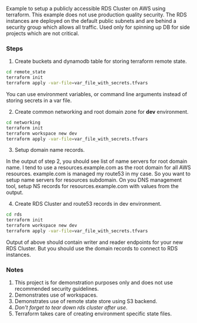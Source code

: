 Example to setup a publicly accessible RDS Cluster on AWS using terraform. 
This example does not use production quality security. 
The RDS instances are deployed on the default public subnets and are behind a security group which allows all traffic.
Used only for spinning up DB for side projects which are not critical.

### Steps


1. Create buckets and dynamodb table for storing terraform remote state.
```bash
cd remote_state
terraform init
terraform apply -var-file=var_file_with_secrets.tfvars
```
You can use environment variables, or command line arguments instead of storing secrets in a var file.

2. Create common networking and root domain zone for __dev__ environment.
```bash
cd networking
terraform init
terraform workspace new dev
terraform apply -var-file=var_file_with_secrets.tfvars
```

3. Setup domain name records.

In the output of step 2, you should see list of name servers for root domain name. I tend to use a resources.example.com
as the root domain for all AWS resources. example.com is managed my route53 in my case. So you want to setup name servers for resources subdomain.
On you DNS management tool, setup NS records for resources.example.com with values from the output. 

4. Create RDS Cluster and route53 records in dev environment.
```bash
cd rds
terraform init
terraform workspace new dev
terraform apply -var-file=var_file_with_secrets.tfvars
```

Output of above should contain writer and reader endpoints for your new RDS Cluster. But you should use the domain records to connect
to RDS instances.

### Notes
1. This project is for demonstration purposes only and does not use recommended security guidelines.
2. Demonstrates use of workspaces.
3. Demonstrates use of remote state store using S3 backend.
4. _Don't forget to tear down rds cluster after use_.
5. Terraform takes care of creating environment specific state files.